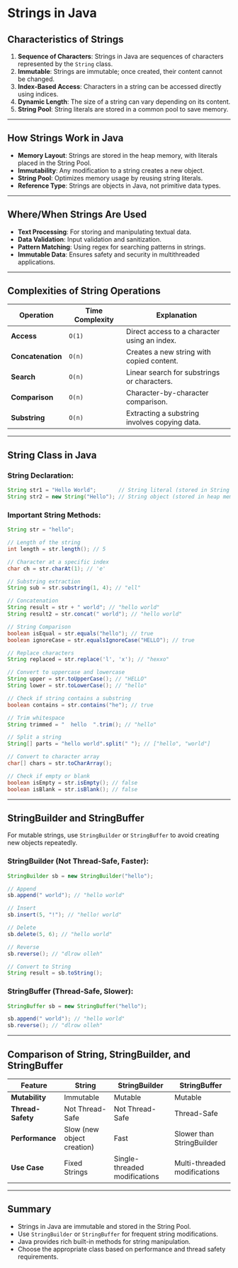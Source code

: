 # Strings in Java

## Characteristics of Strings
1. **Sequence of Characters**: Strings in Java are sequences of characters represented by the `String` class.
2. **Immutable**: Strings are immutable; once created, their content cannot be changed.
3. **Index-Based Access**: Characters in a string can be accessed directly using indices.
4. **Dynamic Length**: The size of a string can vary depending on its content.
5. **String Pool**: String literals are stored in a common pool to save memory.

---

## How Strings Work in Java
- **Memory Layout**: Strings are stored in the heap memory, with literals placed in the String Pool.
- **Immutability**: Any modification to a string creates a new object.
- **String Pool**: Optimizes memory usage by reusing string literals.
- **Reference Type**: Strings are objects in Java, not primitive data types.

---

## Where/When Strings Are Used
- **Text Processing**: For storing and manipulating textual data.
- **Data Validation**: Input validation and sanitization.
- **Pattern Matching**: Using regex for searching patterns in strings.
- **Immutable Data**: Ensures safety and security in multithreaded applications.

---

## Complexities of String Operations

| Operation            | Time Complexity | Explanation                                       |
|----------------------|-----------------|-------------------------------------------------|
| **Access**           | `O(1)`          | Direct access to a character using an index.    |
| **Concatenation**    | `O(n)`          | Creates a new string with copied content.       |
| **Search**           | `O(n)`          | Linear search for substrings or characters.     |
| **Comparison**       | `O(n)`          | Character-by-character comparison.              |
| **Substring**        | `O(n)`          | Extracting a substring involves copying data.   |

---

## String Class in Java

### String Declaration:
```java
String str1 = "Hello World";       // String literal (stored in String Pool)
String str2 = new String("Hello"); // String object (stored in heap memory)
```

### Important String Methods:
```java
String str = "hello";

// Length of the string
int length = str.length(); // 5

// Character at a specific index
char ch = str.charAt(1); // 'e'

// Substring extraction
String sub = str.substring(1, 4); // "ell"

// Concatenation
String result = str + " world"; // "hello world"
String result2 = str.concat(" world"); // "hello world"

// String Comparison
boolean isEqual = str.equals("hello"); // true
boolean ignoreCase = str.equalsIgnoreCase("HELLO"); // true

// Replace characters
String replaced = str.replace('l', 'x'); // "hexxo"

// Convert to uppercase and lowercase
String upper = str.toUpperCase(); // "HELLO"
String lower = str.toLowerCase(); // "hello"

// Check if string contains a substring
boolean contains = str.contains("he"); // true

// Trim whitespace
String trimmed = "  hello  ".trim(); // "hello"

// Split a string
String[] parts = "hello world".split(" "); // ["hello", "world"]

// Convert to character array
char[] chars = str.toCharArray();

// Check if empty or blank
boolean isEmpty = str.isEmpty(); // false
boolean isBlank = str.isBlank(); // false
```

---

## StringBuilder and StringBuffer
For mutable strings, use `StringBuilder` or `StringBuffer` to avoid creating new objects repeatedly.

### StringBuilder (Not Thread-Safe, Faster):
```java
StringBuilder sb = new StringBuilder("hello");

// Append
sb.append(" world"); // "hello world"

// Insert
sb.insert(5, "!"); // "hello! world"

// Delete
sb.delete(5, 6); // "hello world"

// Reverse
sb.reverse(); // "dlrow olleh"

// Convert to String
String result = sb.toString();
```

### StringBuffer (Thread-Safe, Slower):
```java
StringBuffer sb = new StringBuffer("hello");

sb.append(" world"); // "hello world"
sb.reverse(); // "dlrow olleh"
```

---

## Comparison of String, StringBuilder, and StringBuffer

| Feature                | String                           | StringBuilder                   | StringBuffer                    |
|------------------------|----------------------------------|---------------------------------|---------------------------------|
| **Mutability**         | Immutable                       | Mutable                         | Mutable                         |
| **Thread-Safety**      | Not Thread-Safe                 | Not Thread-Safe                 | Thread-Safe                     |
| **Performance**        | Slow (new object creation)      | Fast                            | Slower than StringBuilder       |
| **Use Case**           | Fixed Strings                   | Single-threaded modifications  | Multi-threaded modifications   |

---

## Summary
- Strings in Java are immutable and stored in the String Pool.
- Use `StringBuilder` or `StringBuffer` for frequent string modifications.
- Java provides rich built-in methods for string manipulation.
- Choose the appropriate class based on performance and thread safety requirements.
